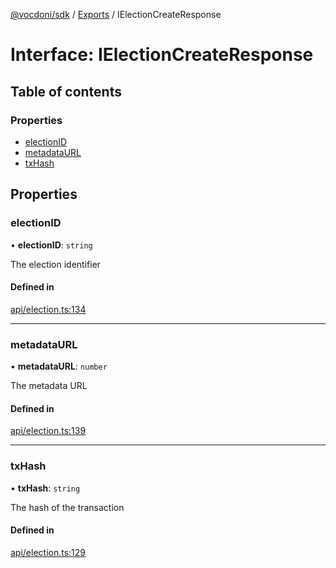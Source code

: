 [@vocdoni/sdk](/sdk) / [Exports](../modules.md) / IElectionCreateResponse

# Interface: IElectionCreateResponse

## Table of contents

### Properties

- [electionID](IElectionCreateResponse.md#electionid)
- [metadataURL](IElectionCreateResponse.md#metadataurl)
- [txHash](IElectionCreateResponse.md#txhash)

## Properties

### electionID

• **electionID**: `string`

The election identifier

#### Defined in

[api/election.ts:134](https://github.com/vocdoni/vocdoni-sdk/blob/2c8c18a/src/api/election.ts#L134)

___

### metadataURL

• **metadataURL**: `number`

The metadata URL

#### Defined in

[api/election.ts:139](https://github.com/vocdoni/vocdoni-sdk/blob/2c8c18a/src/api/election.ts#L139)

___

### txHash

• **txHash**: `string`

The hash of the transaction

#### Defined in

[api/election.ts:129](https://github.com/vocdoni/vocdoni-sdk/blob/2c8c18a/src/api/election.ts#L129)
